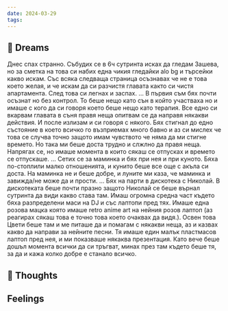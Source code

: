 ```yaml
---
date: 2024-03-29
tags:
---
```


## 💭 Dreams
Днес спах странно. Събудих се в 6ч сутринта исках да гледам Зашева, но за сметка на това си набих една чикия гледайки alo bg и търсейки какво искам. Със всяка следваща страница осъзнавах че не е това което желая, и че искам да си разчистя главата както си чистя апартамента. След това си легнах и заспах. 
...
В първия съм бях почти осъзнат но без контрол. То беше нещо като сън в който участваха но и имаше с кого да си говоря което беше нещо като терапия. Все едно си вкарвам главата в съня правя неща опитвам се да направя някакви действия. И после излизам и си говоря с някого. Бях стигнал до едно състояние в което всичко го възприемах много бавно и аз си мислех че това се случва точно защото имам чувството че няма да ми стигне времето. Но така ми беше доста трудно и слжлно да правя неща. Напрягах се, но имаше момента в които сякаш се отпусках и времето се отпускаше. 
...
Сетих се за маминка и бях при нея и при куното. Бяха по-стоплили малко отношенията, и кунито беше все още с акъла си доста. На маминка не и беше добре, и луните ми каза, че маминка и завижда/не може да и прости. 
...
Бях на парти в дискотека с Николай. В дискотеката беше почти празно защото Николай се беше върнал сутринта да види какво става там. Имаш огромна средна част където бяха разпределени маси на DJ и със лаптопи пред тях. Имаше една розова мацка която имаше retro anime art на нейния розов лаптоп (аз реагирах сякаш това е точно това което очаквах да видя.). Освен това Цвети беше там и ме питаше да и помагам с някакви неща, аз и казвах какво да направи за нейните песни. Тя имаше един малък пластмасов лаптоп пред нея, и ми показваше някаква презентация. Като вече беше дошъл момента всички да си тръгват, минах през там където беше тя, за да и кажа колко добре е станало всичко. 
## 🤔 Thoughts 

## Feelings 

